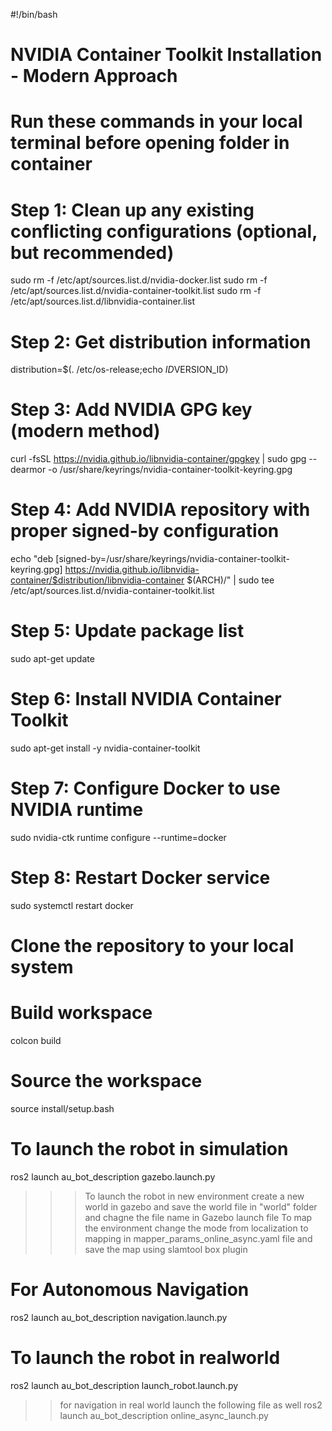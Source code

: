 #!/bin/bash

# NVIDIA Container Toolkit Installation - Modern Approach
# Run these commands in your local terminal before opening folder in container

# Step 1: Clean up any existing conflicting configurations (optional, but recommended)
sudo rm -f /etc/apt/sources.list.d/nvidia-docker.list
sudo rm -f /etc/apt/sources.list.d/nvidia-container-toolkit.list
sudo rm -f /etc/apt/sources.list.d/libnvidia-container.list

# Step 2: Get distribution information
distribution=$(. /etc/os-release;echo $ID$VERSION_ID)

# Step 3: Add NVIDIA GPG key (modern method)
curl -fsSL https://nvidia.github.io/libnvidia-container/gpgkey | sudo gpg --dearmor -o /usr/share/keyrings/nvidia-container-toolkit-keyring.gpg

# Step 4: Add NVIDIA repository with proper signed-by configuration
echo "deb [signed-by=/usr/share/keyrings/nvidia-container-toolkit-keyring.gpg] https://nvidia.github.io/libnvidia-container/$distribution/libnvidia-container \$(ARCH)/" | sudo tee /etc/apt/sources.list.d/nvidia-container-toolkit.list

# Step 5: Update package list
sudo apt-get update

# Step 6: Install NVIDIA Container Toolkit
sudo apt-get install -y nvidia-container-toolkit

# Step 7: Configure Docker to use NVIDIA runtime
sudo nvidia-ctk runtime configure --runtime=docker

# Step 8: Restart Docker service
sudo systemctl restart docker


# Clone the repository to your local system

# Build workspace
colcon build

# Source the workspace
source install/setup.bash

# To launch the robot in simulation 
ros2 launch au_bot_description gazebo.launch.py

>>> To launch the robot in new environment create a new world in gazebo and save the world file in "world" folder and chagne the file name in Gazebo launch file
>>> To map the environment change the mode from localization to mapping in mapper_params_online_async.yaml file and save the map using slamtool box plugin

# For Autonomous Navigation
ros2 launch au_bot_description navigation.launch.py 

# To launch the robot in realworld
ros2 launch au_bot_description launch_robot.launch.py 

>> for navigation in real world launch the following file as well
ros2 launch au_bot_description online_async_launch.py